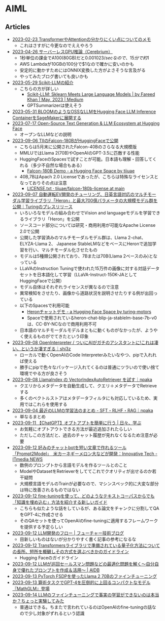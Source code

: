 # AIML

## Articles

- [2023-02-23 TransformerやAttentionの分かりにくい点についてのメモ](https://blog.statsbeginner.net/entry/2023/02/23/174435)
  - これはさすがに今更なのでええやろう
- [2023-04-26 サーバーレスGPU推論（Cerebrium）](https://zenn.dev/fusic/articles/fbafe544fb6301)
  - 1秒単位の課金でA100(80GB)だと$0.001023/secなので、15分で約$1
  - AWS Lambdaが10GBの100分で$1なので確かに安いのかも
  - 安定的に動かすためにはONNIX変換した方がよさそうな言及がる
  - やってみたブログ書いても良いかも
- [2023-05-29 Scikit-LLMの紹介](https://qiita.com/fuyu_quant/items/4d56553d6a6c951bd8f7)
  - こちらの方が詳しい
    - [Scikit-LLM: Sklearn Meets Large Language Models | by Fareed Khan | May, 2023 | Medium](https://medium.com/@fareedkhandev/scikit-llm-sklearn-meets-large-language-models-11fc6f30e530)
    - GPTSummarizerは使えそう
- [2023-05-31 BLOOMのようなOSSなLLMをHugging Face LLM Inference ContainerをSageMakerに展開する](https://huggingface.co/blog/sagemaker-huggingface-llm)
- [2023-07-17 Open-Source Text Generation & LLM Ecosystem at Hugging Face](https://huggingface.co/blog/os-llms)
  - オープンなLLMなどの説明
- [2023-09-06 TIIのFalcon-180BがHuggingFaceで公開](https://huggingface.co/blog/falcon-180b)
  - こちらは5月末に公開されたFalcon-40Bのさらなる大規模版
  - MMLUではLlama 2(70B)やOpenAIのGPT-3.5に匹敵する性能
  - HuggingFaceのSpacesで試すことが可能。日本語も理解・回答してくれる（多少不自然な場合もある）
    - [Falcon-180B Demo - a Hugging Face Space by tiiuae](https://huggingface.co/spaces/tiiuae/falcon-180b-demo)
  - 40B,7BはApach 2.0 Licenseであったが、こちらは特殊なライセンスとなっておりその点は注意
    - [LICENSE.txt · tiiuae/falcon-180b-license at main](https://huggingface.co/spaces/tiiuae/falcon-180b-license/blob/main/LICENSE.txt)
- [2023-09-07 自動運転EV開発のチューリング、日英言語対応のマルチモーダル学習ライブラリ「Heron」と最大700億パラメータの大規模モデル群を公開｜Turingのプレスリリース](https://prtimes.jp/main/html/rd/p/000000034.000098132.html)
  - いろいろなモデルの組み合わせでVision and languageモデルを学習できるライブラリ「Heron」を公開
  - ソースコード部分については研究・商用利用が可能なApache License 2.0で公開
  - 公開した学習済みのマルチモーダルモデル群は、Llama 2-chat、ELYZA-Llama 2、 Japanese StableLMなどをベースにHeronで追加学習を行い、マルチモーダル化させたもの
  - モデルは5種類公開されており、7Bまたは70B(Llama 2ベースのみ)となっている
  - LLaVAのInstruction Tuningで使われた15万件の画像に対する対話データセットを日本語化して学習（LLaVA-Instruct-150K-JAとしてHuggingFaceで公開）
  - モデル自体はそれぞれライセンスが異なるので注意
  - 異常検知をさせたり、画像から道路状況を説明させたりする例が出回っている
  - 以下のSpacesで利用可能
    - [Heronチャットデモ - a Hugging Face Space by turing-motors](https://huggingface.co/spaces/turing-motors/heron_chat_blip)
    - Spaceで使用されているheron-chat-blip-ja-stablelm-base-7b-v0は、CC-BY-NCなので商用利用不可
  - 日本語のマルチモーダルモデルまともに動くものがなかったが、ようやく使えるものがでてきたという印象
- [2023-09-08 OpenInterpreter / ついにAIがガチのアシスタントに!これは凄い、というか凄すぎる｜shi3z](https://note.com/shi3zblog/n/n7eaba88ffe4a)
  - ローカルで動くOpenAIのCode Interpreterみたいなやつ、pipで入れれば使える
  - 勝手にpipで色々なパッケージ入れてくるのは普通にツラいので使い捨て環境でやる方が良さそう
- [2023-09-08 LlamaIndex の VectorIndexAutoRetriever を試す｜npaka](https://note.com/npaka/n/n44a6d7842a5d)
  - クエリからメタデータを自動生成して、クエリ＋メタデータでRetrieveする
  - 多くのベクトルストアはメタデータフィルタにも対応しているため、実用ではこれらを使用する
- [2023-09-04 最近のLLMの学習法のまとめ - SFT・RLHF・RAG｜npaka](https://note.com/npaka/n/n862786604dc3)
  - 単なるまとめ
- [2023-09-11 【ChatGPT】オプトアプトを簡単に行う | 日々、学ぶ](https://take-tech-engineer.com/chatgpt-optout/)
  - お気軽にオプトアウトできる方法が最近追加されたらしい
  - ただしこの方法だと、過去のチャット履歴が見れなくなるため注意が必要
- [2023-09-12 好みのチャットbotを短い文章で作れるツール「Prompt2Model」　米カーネギーメロン大などが開発：Innovative Tech - ITmedia NEWS](https://www.itmedia.co.jp/news/articles/2309/12/news040.html)
  - 数例のプロンプトから言語モデルを作るツールとのこと
  - ModelやDatasetをRetrieverをしててこれでクオリティが出せるのか若干疑問
  - 大規模言語モデルのTrainが必要なので、マシンスペック的に大変な部分は特に改善されるものではない
- [2023-09-12 fine-tuningを使って、どのようなテキストコーパスからでも「知識を埋め込む」方法を紹介する新しいガイド](https://twitter.com/llama_index/status/1701264116311322937)
  - こちらも似たような話をしているが、ある論文をチャンクに分割してQAをGPT-4に作成させる
  - そのQAセットを使ってOpenAIのfine-tuningに適用するフレームワークを提供する予定らしい
- [2023-09-12 LLM開発のフロー | フューチャー技術ブログ](https://future-architect.github.io/articles/20230912a/)
  - 目新しいものはないが分かりやすく書く記事の参考になるな
- [2023-09-12 Transformersライブラリで準備されている量子化方法についての長所、短所を概観しその方式を選ぶべきかのガイドライン](https://huggingface.co/blog/overview-quantization-transformers)
  - Hugging Faceのガイドライン
- [2023-09-12 LLMが巡回セールスマン問題などの最適化問題を解く〜自分自身で優れたプロンプトを作成＆活用〜 | AIDB](https://aiboom.net/archives/55087)
- [2023-09-13 PyTorch FSDPを使ったLlama 2 70Bのファインチューニング](https://huggingface.co/blog/ram-efficient-pytorch-fsdp)
- [2023-09-13 算術タスクでGPT-4を圧倒的に上回るコンパクトなモデル『MathGLM』登場](https://aiboom.net/archives/55122)
- [2023-09-14 LLMのファインチューニングで事実の学習ができないのは本当か？ちょっと実験してみた](https://zenn.dev/ohtaman/articles/llm_finetune_lora)
  - 普通はできる。ちまたで言われているのはOpenAIのfine-tuningの話なので少し対象がずれるという認識
